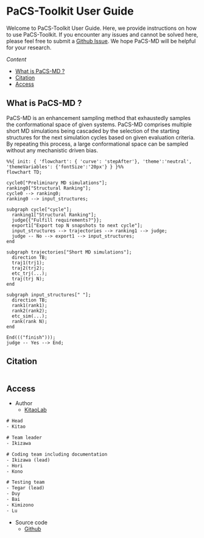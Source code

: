 # PaCS-Toolkit User Guide
Welcome to PaCS-Toolkit User Guide. Here, we provide instructions on how to use PaCS-Toolkit. If you encounter any issues and cannot be solved here, please feel free to submit a [Github Issue](https://github.com/Kitaolab/PaCS-Toolkit/issues). We hope PaCS-MD will be helpful for your research.

*Content*
- [What is PaCS-MD ?](#what-is-pacs-md-)
- [Citation](#citation)
- [Access](#access)


## What is PaCS-MD ?
PaCS-MD is an enhancement sampling method that exhaustedly samples the conformational space of given systems. PaCS-MD comprises multiple short MD simulations being cascaded by the selection of the starting structures for the next simulation cycles based on given evaluation criteria. By repeating this process, a large conformational space can be sampled without any mechanistic driven bias.

```mermaid
%%{ init: { 'flowchart': { 'curve': 'stepAfter'}, 'theme':'neutral', 'themeVariables': {'fontSize':'20px'} } }%%
flowchart TD;

cycle0["Preliminary MD simulations"];
ranking0["Structural Ranking"];
cycle0 --> ranking0;
ranking0 --> input_structures;

subgraph cycle["cycle"];
  ranking1["Structural Ranking"];
  judge{{"Fulfill requirements?"}};
  export1["Export top N snapshots to next cycle"];
  input_structures --> trajectories --> ranking1 --> judge;
  judge -- No --> export1 --> input_structures;
end

subgraph trajectories["Short MD simulations"];
  direction TB;
  traj1(trj1);
  traj2(trj2);
  etc_trj(...);
  traj(trj N);
end

subgraph input_structures[" "];
  direction TB;
  rank1(rank1);
  rank2(rank2);
  etc_sim(...);
  rank(rank N);
end

End((("finish")));
judge -- Yes --> End;

```

## Citation
```
```

## Access
- Author
  - [KitaoLab](http://www.kitao.bio.titech.ac.jp/)

~~~txt
# Head
- Kitao

# Team leader
- Ikizawa

# Coding team including documentation
- Ikizawa (lead)
- Hori
- Kono

# Testing team
- Tegar (lead)
- Duy
- Bai
- Kimizono
- Lu
~~~

- Source code
  - [Github](https://github.com/Kitaolab/PaCS-Toolkit)
